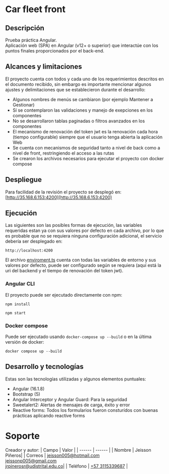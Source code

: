 # Car fleet front
## Descripción
Prueba práctica Angular.<br/>
Aplicación web (SPA) en Angular (v12+ o superior) que interactúe con los puntos finales proporcionados por el back-end.
## Alcances y limitaciones
El proyecto cuenta con todos y cada uno de los requerimientos descritos en el documento recibido, sin embargo es importante mencionar algunos ajustes y delimitaciones que se establecieron durante el desarrollo:
- Algunos nombres de menús se cambiaron (por ejemplo Mantener a Gestionar)
- Sí se contemplaron las validaciones y manejo de exepciones en los componentes
- No se desarrollaron tablas paginadas o filtros avanzados en los componentes
- El mecanismo de renovación del token jwt es la renovación cada hora (tiempo configurable) siempre que el usuario tenga abierta la aplicación Web
- Se cuenta con mecanismos de seguridad tanto a nivel de back como a nivel de front, restringiendo el acceso a las rutas
- Se crearon los archivos necesarios para ejecutar el proyecto con docker compose

## Despliegue
Para facilidad de la revisión el proyecto se desplegó en: </br>
[http://35.168.6.153:4200](http://35.168.6.153:4200)

## Ejecución
Las siguientes son las posibles formas de ejecución, las variables requeridas estan ya con sus valores por defecto en cada archivo, por lo que es probable que no se requiera ninguna configuración adicional, el servicio debería ser desplegado en:
```
http://localhost:4200
```
El archivo [enviroment.ts](src/enviroment.ts) cuenta con todas las variables de entorno y sus valores por defecto, puede ser configurado según se requiera (aquí está la uri del backend y el tiempo de renovación del token jwt).
### Angular CLI
El proyecto puede ser ejecutado directamente con npm:
```
npm install
```
```
npm start
```
### Docker compose 
Puede ser ejecutado usando `docker-compose up --build` o en la última versión de docker:
```
docker compose up --build
```
## Desarrollo y tecnologías
Estas son las tecnologías utilizadas y algunos elementos puntuales:

- Angular (16.1.8)
- Bootstrap (5)
- Angular Interceptor y Angular Guard: Para la seguridad
- Sweetalert2: Alertas de mensajes de carga, éxito y error
- Reactive forms: Todos los formularios fueron consturídos con buenas prácticas aplicando reactive forms

# Soporte
Creador y autor:
| Campo | Valor |
| ------ | ------ |
| Nombre | Jeisson Piñeros|
| Correos | jeisson005@hotmail.com <br> jeissonp005@gmail.com <br> jrpinerosr@udistrital.edu.co|
| Teléfono | <a href="tel:573115339687">+57 3115339687</a> |
